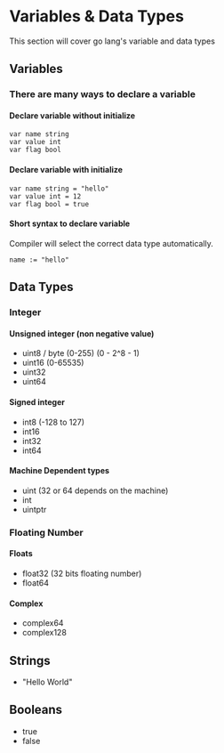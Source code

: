 # Variables & Data Types
This section will cover go lang's variable and data types

## Variables
### There are many ways to declare a variable
#### Declare variable without initialize
```
var name string
var value int
var flag bool
```
#### Declare variable with initialize
```
var name string = "hello"
var value int = 12
var flag bool = true
```
#### Short syntax to declare variable
Compiler will select the correct data type automatically.
```
name := "hello"
```

## Data Types
### Integer
#### Unsigned integer (non negative value)
* uint8 / byte (0-255) (0 - 2^8 - 1)
* uint16 (0-65535)
* uint32
* uint64
#### Signed integer
* int8 (-128 to 127)
* int16
* int32
* int64
#### Machine Dependent types
* uint (32 or 64 depends on the machine)
* int
* uintptr

### Floating Number
#### Floats
* float32 (32 bits floating number)
* float64
#### Complex
* complex64
* complex128

## Strings
* "Hello World"

## Booleans
* true
* false